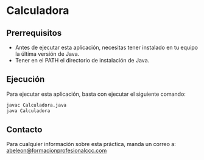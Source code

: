 # Calculadora
## Prerrequisitos
* Antes de ejecutar esta aplicación, necesitas tener instalado en tu equipo la última versión de Java.
* Tener en el PATH el directorio de instalación de Java.
## Ejecución
Para ejecutar esta aplicación, basta con ejecutar el siguiente comando:
```bash
javac Calculadora.java
java Calculadora
```

## Contacto
Para cualquier información sobre esta práctica, manda un correo a:
abeleon@formacionprofesionalccc.com  




<!-- https://markdown.es/ -->
